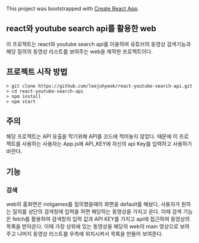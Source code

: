 This project was bootstrapped with [Create React App](https://github.com/facebook/create-react-app).


## react와 youtube search api를 활용한 web 
이 프로젝트는 react와 youtube search api를 이용하여 유튜브의 동영상 검색기능과 해당 질의의 동영상 리스트를 보여주는 web을 제작한 프로젝트이다.

## 프로젝트 시작 방법
```
> git clone https://github.com/leejuhyeok/react-youtube-search-api.git
> cd react-youtube-search-api
> npm install
> npm start

```

## 주의
해당 프로젝트는 API 유출을 막기위해 API를 코드에 적어놓지 않았다. 때문에 이 프로젝트를 사용하는 사용자는 App.js에 API_KEY에 자신의 api Key를 입력하고 사용하기 바란다.

## 기능

### 검색
web의 홈화면은 riotgames를 질의했을때의 화면을 default를 해놨다. 사용자가 원하는 질의를 상단의 검색창에 입력을 하면 해당하는 동영상을 가지고 온다. 이때 검색 기능은 fetch를 활용하여 검색창의 입력 값과 API KEY를 가지고 api에 접근하여 동영상의 목록을 받아온다. 이때 가장 상위에 있는 동영상을 해당의 web의 main 영상으로 보여주고 나머지 동영상 리스트를 우측에 위치시켜서 목록을 만들어 보여준다.


